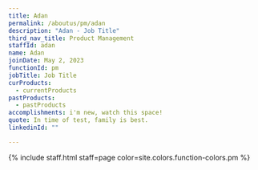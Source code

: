 ```yaml
---
title: Adan
permalink: /aboutus/pm/adan
description: "Adan - Job Title"
third_nav_title: Product Management
staffId: adan
name: Adan
joinDate: May 2, 2023
functionId: pm
jobTitle: Job Title
curProducts:
  - currentProducts
pastProducts:
  - pastProducts
accomplishments: i'm new, watch this space!
quote: In time of test, family is best.
linkedinId: ""

---
```


{% include staff.html staff=page color=site.colors.function-colors.pm %}
